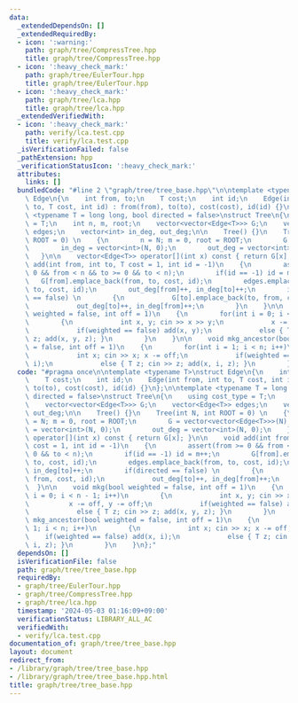 ```yaml
---
data:
  _extendedDependsOn: []
  _extendedRequiredBy:
  - icon: ':warning:'
    path: graph/tree/CompressTree.hpp
    title: graph/tree/CompressTree.hpp
  - icon: ':heavy_check_mark:'
    path: graph/tree/EulerTour.hpp
    title: graph/tree/EulerTour.hpp
  - icon: ':heavy_check_mark:'
    path: graph/tree/lca.hpp
    title: graph/tree/lca.hpp
  _extendedVerifiedWith:
  - icon: ':heavy_check_mark:'
    path: verify/lca.test.cpp
    title: verify/lca.test.cpp
  _isVerificationFailed: false
  _pathExtension: hpp
  _verificationStatusIcon: ':heavy_check_mark:'
  attributes:
    links: []
  bundledCode: "#line 2 \"graph/tree/tree_base.hpp\"\n\ntemplate <typename T>\nstruct\
    \ Edge\n{\n    int from, to;\n    T cost;\n    int id;\n    Edge(int from, int\
    \ to, T cost, int id) : from(from), to(to), cost(cost), id(id) {}\n};\n\ntemplate\
    \ <typename T = long long, bool directed = false>\nstruct Tree\n{\n    using cost_type\
    \ = T;\n    int n, m, root;\n    vector<vector<Edge<T>>> G;\n    vector<Edge<T>>\
    \ edges;\n    vector<int> in_deg, out_deg;\n\n    Tree() {}\n    Tree(int N, int\
    \ ROOT = 0) \n    {\n        n = N; m = 0, root = ROOT;\n        G = vector<vector<Edge<T>>>(N);\n\
    \        in_deg = vector<int>(N, 0);\n        out_deg = vector<int>(N, 0);\n \
    \   }\n\n    vector<Edge<T>> operator[](int x) const { return G[x]; }\n\n    void\
    \ add(int from, int to, T cost = 1, int id = -1)\n    {\n        assert(from >=\
    \ 0 && from < n && to >= 0 && to < n);\n        if(id == -1) id = m++;\n     \
    \   G[from].emplace_back(from, to, cost, id);\n        edges.emplace_back(from,\
    \ to, cost, id);\n        out_deg[from]++, in_deg[to]++;\n        if(directed\
    \ == false) \n        {\n            G[to].emplace_back(to, from, cost, id);\n\
    \            out_deg[to]++, in_deg[from]++;\n        }\n    }\n\n    void mkg(bool\
    \ weighted = false, int off = 1)\n    {\n        for(int i = 0; i < n - 1; i++)\n\
    \        {\n            int x, y; cin >> x >> y;\n            x -= off, y -= off;\n\
    \            if(weighted == false) add(x, y);\n            else { T z; cin >>\
    \ z; add(x, y, z); }\n        }\n    }\n\n    void mkg_ancestor(bool weighted\
    \ = false, int off = 1)\n    {\n        for(int i = 1; i < n; i++)\n        {\n\
    \            int x; cin >> x; x -= off;\n            if(weighted == false) add(x,\
    \ i);\n            else { T z; cin >> z; add(x, i, z); }\n        }\n    }\n};\n"
  code: "#pragma once\n\ntemplate <typename T>\nstruct Edge\n{\n    int from, to;\n\
    \    T cost;\n    int id;\n    Edge(int from, int to, T cost, int id) : from(from),\
    \ to(to), cost(cost), id(id) {}\n};\n\ntemplate <typename T = long long, bool\
    \ directed = false>\nstruct Tree\n{\n    using cost_type = T;\n    int n, m, root;\n\
    \    vector<vector<Edge<T>>> G;\n    vector<Edge<T>> edges;\n    vector<int> in_deg,\
    \ out_deg;\n\n    Tree() {}\n    Tree(int N, int ROOT = 0) \n    {\n        n\
    \ = N; m = 0, root = ROOT;\n        G = vector<vector<Edge<T>>>(N);\n        in_deg\
    \ = vector<int>(N, 0);\n        out_deg = vector<int>(N, 0);\n    }\n\n    vector<Edge<T>>\
    \ operator[](int x) const { return G[x]; }\n\n    void add(int from, int to, T\
    \ cost = 1, int id = -1)\n    {\n        assert(from >= 0 && from < n && to >=\
    \ 0 && to < n);\n        if(id == -1) id = m++;\n        G[from].emplace_back(from,\
    \ to, cost, id);\n        edges.emplace_back(from, to, cost, id);\n        out_deg[from]++,\
    \ in_deg[to]++;\n        if(directed == false) \n        {\n            G[to].emplace_back(to,\
    \ from, cost, id);\n            out_deg[to]++, in_deg[from]++;\n        }\n  \
    \  }\n\n    void mkg(bool weighted = false, int off = 1)\n    {\n        for(int\
    \ i = 0; i < n - 1; i++)\n        {\n            int x, y; cin >> x >> y;\n  \
    \          x -= off, y -= off;\n            if(weighted == false) add(x, y);\n\
    \            else { T z; cin >> z; add(x, y, z); }\n        }\n    }\n\n    void\
    \ mkg_ancestor(bool weighted = false, int off = 1)\n    {\n        for(int i =\
    \ 1; i < n; i++)\n        {\n            int x; cin >> x; x -= off;\n        \
    \    if(weighted == false) add(x, i);\n            else { T z; cin >> z; add(x,\
    \ i, z); }\n        }\n    }\n};"
  dependsOn: []
  isVerificationFile: false
  path: graph/tree/tree_base.hpp
  requiredBy:
  - graph/tree/EulerTour.hpp
  - graph/tree/CompressTree.hpp
  - graph/tree/lca.hpp
  timestamp: '2024-05-03 01:16:09+09:00'
  verificationStatus: LIBRARY_ALL_AC
  verifiedWith:
  - verify/lca.test.cpp
documentation_of: graph/tree/tree_base.hpp
layout: document
redirect_from:
- /library/graph/tree/tree_base.hpp
- /library/graph/tree/tree_base.hpp.html
title: graph/tree/tree_base.hpp
---
```

